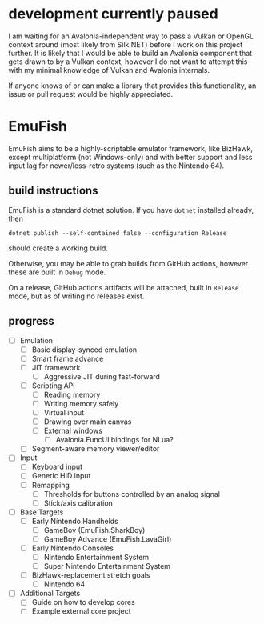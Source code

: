 ﻿# development currently paused

I am waiting for an Avalonia-independent way to pass a Vulkan or OpenGL context
around (most likely from Silk.NET) before I work on this project further. It is
likely that I would be able to build an Avalonia component that gets drawn to
by a Vulkan context, however I do not want to attempt this with my minimal
knowledge of Vulkan and Avalonia internals.

If anyone knows of or can make a library that provides this functionality, an
issue or pull request would be highly appreciated.

# EmuFish

EmuFish aims to be a highly-scriptable emulator framework, like BizHawk, except
multiplatform (not Windows-only) and with better support and less input lag for
newer/less-retro systems (such as the Nintendo 64).

## build instructions

EmuFish is a standard dotnet solution. If you have `dotnet` installed already,
then
```
dotnet publish --self-contained false --configuration Release
```
should create a working build.

Otherwise, you may be able to grab builds from GitHub actions, however these
are built in `Debug` mode.

On a release, GitHub actions artifacts will be attached, built in `Release`
mode, but as of writing no releases exist.

## progress

- [ ] Emulation
  - [ ] Basic display-synced emulation
  - [ ] Smart frame advance
  - [ ] JIT framework
    - [ ] Aggressive JIT during fast-forward
  - [ ] Scripting API
    - [ ] Reading memory
    - [ ] Writing memory safely
    - [ ] Virtual input
    - [ ] Drawing over main canvas
    - [ ] External windows
      - [ ] Avalonia.FuncUI bindings for NLua?
  - [ ] Segment-aware memory viewer/editor
- [ ] Input
  - [ ] Keyboard input
  - [ ] Generic HID input
  - [ ] Remapping
    - [ ] Thresholds for buttons controlled by an analog signal
    - [ ] Stick/axis calibration
- [ ] Base Targets
  - [ ] Early Nintendo Handhelds
    - [ ] GameBoy (EmuFish.SharkBoy)
    - [ ] GameBoy Advance (EmuFish.LavaGirl)
  - [ ] Early Nintendo Consoles
    - [ ] Nintendo Entertainment System
    - [ ] Super Nintendo Entertainment System
  - [ ] BizHawk-replacement stretch goals
    - [ ] Nintendo 64
- [ ] Additional Targets
  - [ ] Guide on how to develop cores
  - [ ] Example external core project
